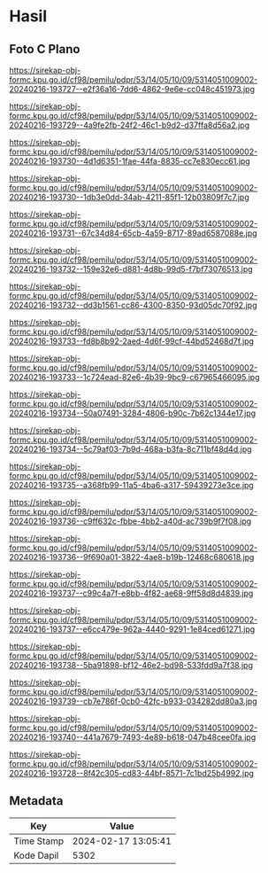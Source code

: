 # Hasil

## Foto C Plano

https://sirekap-obj-formc.kpu.go.id/cf98/pemilu/pdpr/53/14/05/10/09/5314051009002-20240216-193727--e2f36a16-7dd6-4862-9e6e-cc048c451973.jpg

https://sirekap-obj-formc.kpu.go.id/cf98/pemilu/pdpr/53/14/05/10/09/5314051009002-20240216-193729--4a9fe2fb-24f2-46c1-b9d2-d37ffa8d56a2.jpg

https://sirekap-obj-formc.kpu.go.id/cf98/pemilu/pdpr/53/14/05/10/09/5314051009002-20240216-193730--4d1d6351-1fae-44fa-8835-cc7e830ecc61.jpg

https://sirekap-obj-formc.kpu.go.id/cf98/pemilu/pdpr/53/14/05/10/09/5314051009002-20240216-193730--1db3e0dd-34ab-4211-85f1-12b03809f7c7.jpg

https://sirekap-obj-formc.kpu.go.id/cf98/pemilu/pdpr/53/14/05/10/09/5314051009002-20240216-193731--67c34d84-65cb-4a59-8717-89ad6587088e.jpg

https://sirekap-obj-formc.kpu.go.id/cf98/pemilu/pdpr/53/14/05/10/09/5314051009002-20240216-193732--159e32e6-d881-4d8b-99d5-f7bf73076513.jpg

https://sirekap-obj-formc.kpu.go.id/cf98/pemilu/pdpr/53/14/05/10/09/5314051009002-20240216-193732--dd3b1561-cc86-4300-8350-93d05dc70f92.jpg

https://sirekap-obj-formc.kpu.go.id/cf98/pemilu/pdpr/53/14/05/10/09/5314051009002-20240216-193733--fd8b8b92-2aed-4d6f-99cf-44bd52468d7f.jpg

https://sirekap-obj-formc.kpu.go.id/cf98/pemilu/pdpr/53/14/05/10/09/5314051009002-20240216-193733--1c724ead-82e6-4b39-9bc9-c67965466095.jpg

https://sirekap-obj-formc.kpu.go.id/cf98/pemilu/pdpr/53/14/05/10/09/5314051009002-20240216-193734--50a07491-3284-4806-b90c-7b62c1344e17.jpg

https://sirekap-obj-formc.kpu.go.id/cf98/pemilu/pdpr/53/14/05/10/09/5314051009002-20240216-193734--5c79af03-7b9d-468a-b3fa-8c711bf48d4d.jpg

https://sirekap-obj-formc.kpu.go.id/cf98/pemilu/pdpr/53/14/05/10/09/5314051009002-20240216-193735--a368fb99-11a5-4ba6-a317-59439273e3ce.jpg

https://sirekap-obj-formc.kpu.go.id/cf98/pemilu/pdpr/53/14/05/10/09/5314051009002-20240216-193736--c9ff632c-fbbe-4bb2-a40d-ac739b9f7f08.jpg

https://sirekap-obj-formc.kpu.go.id/cf98/pemilu/pdpr/53/14/05/10/09/5314051009002-20240216-193736--9f690a01-3822-4ae8-b19b-12468c680618.jpg

https://sirekap-obj-formc.kpu.go.id/cf98/pemilu/pdpr/53/14/05/10/09/5314051009002-20240216-193737--c99c4a7f-e8bb-4f82-ae68-9ff58d8d4839.jpg

https://sirekap-obj-formc.kpu.go.id/cf98/pemilu/pdpr/53/14/05/10/09/5314051009002-20240216-193737--e6cc479e-962a-4440-9291-1e84ced61271.jpg

https://sirekap-obj-formc.kpu.go.id/cf98/pemilu/pdpr/53/14/05/10/09/5314051009002-20240216-193738--5ba91898-bf12-46e2-bd98-533fdd9a7f38.jpg

https://sirekap-obj-formc.kpu.go.id/cf98/pemilu/pdpr/53/14/05/10/09/5314051009002-20240216-193739--cb7e786f-0cb0-42fc-b933-034282dd80a3.jpg

https://sirekap-obj-formc.kpu.go.id/cf98/pemilu/pdpr/53/14/05/10/09/5314051009002-20240216-193740--441a7679-7493-4e89-b618-047b48cee0fa.jpg

https://sirekap-obj-formc.kpu.go.id/cf98/pemilu/pdpr/53/14/05/10/09/5314051009002-20240216-193728--8f42c305-cd83-44bf-8571-7c1bd25b4992.jpg


## Metadata

| Key        | Value               |
| ---------- | ------------------- |
| Time Stamp | 2024-02-17 13:05:41 |
| Kode Dapil | 5302                |



